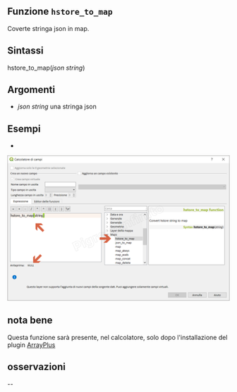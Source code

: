 ## Funzione `hstore_to_map`

Coverte stringa json in map.

## Sintassi

hstore_to_map(_json string_)

## Argomenti

* _json string_ una stringa json

## Esempi

* 

![](/img/maps/hstore_to_map/hstore_to_map1.png)

## nota bene

Questa funzione sarà presente, nel calcolatore, solo dopo l'installazione del plugin [ArrayPlus](https://framagit.org/jbdesbas/arrayPlus)

## osservazioni

--
